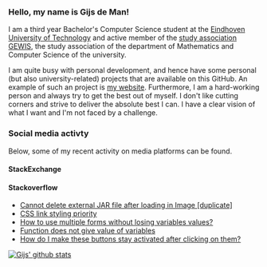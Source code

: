 ### Hello, my name is Gijs de Man!

I am a third year Bachelor's Computer Science student at the [Eindhoven University of Technology][tue] and active member of the [study association GEWIS][GEWIS], the study association of the department of Mathematics and Computer Science of the university.

I am quite busy with personal development, and hence have some personal (but also university-related) projects that are available on this GitHub. An example of such an project is [my website][website]. Furthermore, I am a hard-working person and always try to get the best out of myself. I don't like cutting corners and strive to deliver the absolute best I can. I have a clear vision of what I want and I'm not faced by a challenge.

### Social media activty

Below, some of my recent activity on media platforms can be found.

#### StackExchange
<!-- TEX:START -->
<!-- TEX:END -->

#### Stackoverflow
<!-- STACK:START -->
- [Cannot delete external JAR file after loading in Image [duplicate]](https://stackoverflow.com/questions/63012824/cannot-delete-external-jar-file-after-loading-in-image)
- [CSS link styling priority](https://stackoverflow.com/questions/43761006/css-link-styling-priority)
- [How to use multiple forms without losing variables values?](https://stackoverflow.com/questions/43736692/how-to-use-multiple-forms-without-losing-variables-values)
- [Function does not give value of variables](https://stackoverflow.com/questions/40863710/function-does-not-give-value-of-variables)
- [How do I make these buttons stay activated after clicking on them?](https://stackoverflow.com/questions/40725906/how-do-i-make-these-buttons-stay-activated-after-clicking-on-them)
<!-- STACK:END -->

[![Gijs' github stats](https://github-readme-stats.vercel.app/api?username=gijsdeman&count_private=true)](https://github.com/gijsdeman/github-readme-stats)

[tue]: https://www.tue.nl/en/
[GEWIS]: https://gewis.nl
[website]: https://gijsdeman.nl
